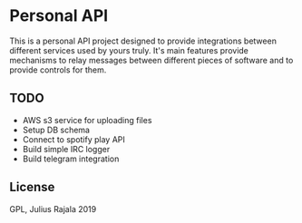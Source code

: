 # Personal API

This is a personal API project designed to provide integrations between different services used by yours truly. It's main features provide mechanisms to relay messages between different pieces of software and to provide controls for them.

## TODO

- AWS s3 service for uploading files
- Setup DB schema
- Connect to spotify play API
- Build simple IRC logger
- Build telegram integration

## License

GPL, Julius Rajala 2019